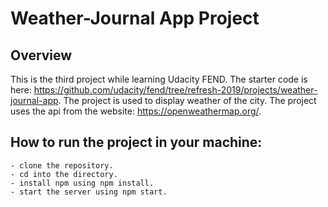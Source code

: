 # Weather-Journal App Project

## Overview
This is the third project while learning Udacity FEND. The starter code is here: https://github.com/udacity/fend/tree/refresh-2019/projects/weather-journal-app.
The project is used to display weather of the city. The project uses the api from the website: https://openweathermap.org/. 

## How to run the project in your machine:
	- clone the repository.
	- cd into the directory.
	- install npm using npm install.
	- start the server using npm start.
 